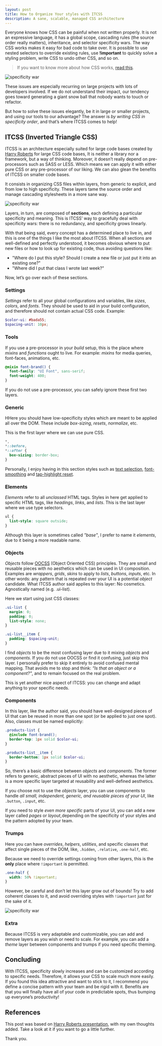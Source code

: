 ```yaml
---
layout: post
title: How to Organize Your styles with ITCSS
description: A sane, scalable, managed CSS architecture
---
```


Everyone knows how CSS can be painful when not written properly. It is not an expressive language, it has a global scope, cascading rules (the source order really matters), inheritance, and selector specificity wars. The way CSS works makes it easy for bad code to take over. It is possible to use nested selectors to override existing rules, use __!important__ to quickly solve a styling problem, write CSS to undo other CSS, and so on.

> If you want to know more about how CSS works, [read this](https://developer.mozilla.org/en-US/docs/Learn/CSS/Introduction_to_CSS/Cascade_and_inheritance).

![specificity war](../../images/how-to-organize-your-styles-with-itcss/specificity-war.png)

These issues are especially recurring on large projects with lots of developers involved. If we do not understand their impact, our tendency goes toward generating a giant snow ball that nobody wants to touch or refactor.

But how to solve these issues elegantly, be it in large or smaller projects, and using our tools to our advantage? The answer is _by writing CSS in specificity order_, and that’s where ITCSS comes to help!

## ITCSS (Inverted Triangle CSS)

ITCSS is an architecture especially suited for large code bases created by [Harry Roberts](https://csswizardry.com/) for large CSS code bases, It is neither a library nor a framework, but a way of thinking. Moreover, it doesn’t really depend on pre-processors such as SASS or LESS. Which means we can apply it with either pure CSS or any pre-processor of our liking. We can also glean the benefits of ITCSS on smaller code bases.

It consists in organizing CSS files within layers, from generic to explicit, and from low to high specificity. These layers tame the source order and manage cascading stylesheets in a more sane way.

![specificity war](../../images/how-to-organize-your-styles-with-itcss/specificity-order.png)

Layers, in turn, are composed of __sections__, each defining a particular specificity and meaning. This is ITCSS’ way to gracefully deal with specificity wars: there is no redundancy, and specificity grows linearly.

With that being said, every concept has a determined place to live in, and this is one of the things I like the most about ITCSS. When all sections are well-defined and perfectly understood, it becomes obvious where to put new files or how to look up for existing code, thus avoiding questions like:

- "Where do I put this style? Should I create a new file or just put it into an existing one?"
- "Where did I put that class I wrote last week?"

Now, let’s go over each of these sections.

### Settings

_Settings_ refer to all your global configurations and variables, like _sizes_, _colors_, and _fonts_. They should be used to aid in your build configuration, and therefore should not contain actual CSS code. Example:

```scss
$color-ui: #bada55;
$spacing-unit: 10px;
```

### Tools

If you use a pre-processor in your _build_ setup, this is the place where _mixins_ and _functions_ ought to live. For example: _mixins_ for media queries, font-faces, animations, etc.

```scss
@mixin font-brand() {
  font-family: "UI Font", sans-serif;
  font-weight: 400;
}
```

If you do not use a pre-processor, you can safely ignore these first two layers.

### Generic

HHere you should have low-specificity styles which are meant to be applied all over the DOM. These include _box-sizing_, _resets_, _normalize_, etc.

This is the first layer where we can use pure CSS.

```scss
*,
*::before,
*::after {
  box-sizing: border-box;
}
```

Personally, I enjoy having in this section styles such as [text selection](https://github.com/iagodahlem/iagodahlem.github.io/blob/master/_sass/generic/_selection.scss), [font-smoothing](https://github.com/iagodahlem/iagodahlem.github.io/blob/master/_sass/generic/_font-smoothing.scss) and [tap-highlight reset](https://github.com/iagodahlem/iagodahlem.github.io/blob/master/_sass/generic/_tap-highlight.scss).

### Elements

_Elements_ refer to all _unclassed_ HTML tags. Styles in here get applied to specific HTML tags, like _headings_, _links_, and _lists_. This is the last layer where we use type selectors.

```scss
ul {
  list-style: square outside;
}
```

Although this layer is sometimes called _"base"_, I prefer to name it _elements_, due to it being a more readable name.

### Objects

_Objects_ follow [OOCSS](http://oocss.org/) (Object Oriented CSS) principles. They are small and reusable pieces with no aesthetics which can be used in UI composition. Examples are _wrappers_, _grids_, _skins_ to apply to _lists_, _buttons_, _inputs_, etc. In other words: any pattern that is repeated over your UI is a potential _object_ candidate. What ITCSS author said applies to this layer: No cosmetics. Agnostically named (e.g. .ui-list).

Here we start using just CSS classes:

```scss
.ui-list {
  margin: 0;
  padding: 0;
  list-style: none;
}

.ui-list__item {
  padding: $spacing-unit;
}
```

I find _objects_ to be the most confusing layer due to it mixing _objects_ and _components_. If you do not use OOCSS or find it confusing, just skip this layer. I personally prefer to skip it entirely to avoid confused mental mapping. That avoids me to stop and think: _“Is that an object or a component?"_, and to remain focused on the real problem.

This is yet another nice aspect of ITCSS: you can change and adapt anything to your specific needs.

### Components

In this layer, like the author said, you should have well-designed pieces of UI that can be reused in more than one spot (or be applied to just one spot). Also, classes must be named explicitly:

```scss
.products-list {
  @include font-brand();
  border-top: 1px solid $color-ui;
}

.products-list__item {
  border-bottom: 1px solid $color-ui;
}
```

So, there’s a basic difference between _objects_ and _components_. The former refers to generic, abstract pieces of UI with no aesthetic, whereas the latter is a more specific layer targeted at reusability and well-defined aesthetics.

If you choose not to use the _objects_ layer, you can use components to handle _all small, independent, generic, and reusable pieces of your UI_, like `.button`, `.input`, etc.

If you need to style _even more specific_ parts of your UI, you can add a new layer called _pages_ or _layout_, depending on the specificity of your styles and the pattern adopted by your team.

### Trumps

Here you can have _overrides_, _helpers_, _utilities_, and specific classes that affect single pieces of the DOM, like, `.hidden`, `.relative`, `.one-half`, etc.

Because we need to override settings coming from other layers, this is the __only__ place where `!important` is permitted.

```scss
.one-half {
  width: 50% !important;
}
```

However, be careful and don’t let this layer grow out of bounds! Try to add coherent classes to it, and avoid overriding styles with `!important` just for the sake of it.

![specificity war](../../images/how-to-organize-your-styles-with-itcss/sections-specificity.png)

### Extra

Because ITCSS is very adaptable and customizable, you can add and remove layers as you wish or need to scale. For example, you can add a _theme_ layer between components and trumps if you need specific theming.

## Concluding

With ITCSS, specificity slowly increases and can be customized according to specific needs. Therefore, it allows your CSS to scale much more easily. If you found this idea attractive and want to stick to it, I recommend you define a concise pattern with your team and be rigid with it. Benefits are that you will finally have all of your code in predictable spots, thus bumping up everyone’s productivity!

## References

This post was based on [Harry Roberts presentation](https://speakerdeck.com/dafed/managing-css-projects-with-itcss),  with my own thoughts added. Take a look at it if you want to go a little further.

Thank you.
